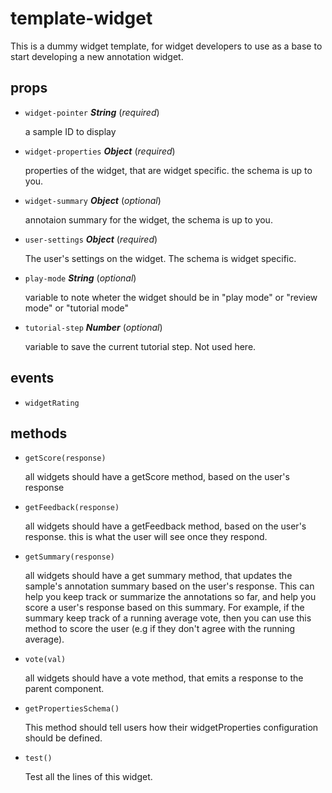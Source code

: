 # template-widget 

This is a dummy widget template, for widget developers to use as a base to start
developing a new annotation widget. 

## props 

- `widget-pointer` ***String*** (*required*) 

  a sample ID to display 

- `widget-properties` ***Object*** (*required*) 

  properties of the widget, that are widget specific. the schema is up to you. 

- `widget-summary` ***Object*** (*optional*) 

  annotaion summary for the widget, the schema is up to you. 

- `user-settings` ***Object*** (*required*) 

  The user's settings on the widget. The schema is widget specific. 

- `play-mode` ***String*** (*optional*) 

  variable to note wheter the widget should be in "play mode"
  or "review mode" or "tutorial mode" 

- `tutorial-step` ***Number*** (*optional*) 

  variable to save the current tutorial step. Not used here. 

## events 

- `widgetRating` 

## methods 

- `getScore(response)` 

  all widgets should have a getScore method, based on the user's response 

- `getFeedback(response)` 

  all widgets should have a getFeedback method, based on the user's response.
  this is what the user will see once they respond. 

- `getSummary(response)` 

  all widgets should have a get summary method, that updates the sample's
  annotation summary based on the user's response. This can help you keep track
  or summarize the annotations so far, and help you score a user's response based on
  this summary. For example, if the summary keep track of a running average vote, then
  you can use this method to score the user
  (e.g if they don't agree with the running average). 

- `vote(val)` 

  all widgets should have a vote method, that emits a response to the parent component. 

- `getPropertiesSchema()` 

  This method should tell users how their widgetProperties configuration should be defined. 

- `test()` 

  Test all the lines of this widget. 

